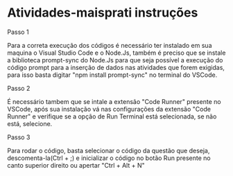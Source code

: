 # Atividades-maisprati instruções
Passo 1

Para a correta execução dos códigos é necessário ter instalado em sua maquina o Visual Studio Code e o Node.Js, também é preciso que se instale a biblioteca prompt-sync do Node.Js para que seja possível a execução do código prompt para a inserção de dados nas atividades que forem exigidas, para isso basta digitar "npm install prompt-sync" no terminal do VSCode.

Passo 2

É necessário tambem que se intale a extensão "Code Runner" presente no VSCode, após sua instalação vá nas configurações da extensão "Code Runner" e verifique se a opção de Run Terminal está selecionada, se não está, selecione.

Passo 3

Para rodar o código, basta selecionar o código da questão que deseja, descomenta-la(Ctrl + ;) e inicializar o código no botão Run presente no canto superior direito ou apertar "Ctrl + Alt + N"
